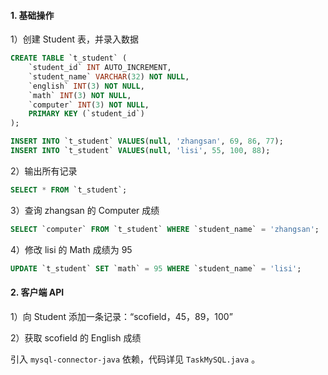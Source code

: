 #### 1. 基础操作

1）创建 Student 表，并录入数据

```sql
CREATE TABLE `t_student` (
    `student_id` INT AUTO_INCREMENT,
	`student_name` VARCHAR(32) NOT NULL,
    `english` INT(3) NOT NULL,
    `math` INT(3) NOT NULL,
    `computer` INT(3) NOT NULL,
    PRIMARY KEY (`student_id`)
);

INSERT INTO `t_student` VALUES(null, 'zhangsan', 69, 86, 77);
INSERT INTO `t_student` VALUES(null, 'lisi', 55, 100, 88);
```

2）输出所有记录

```sql
SELECT * FROM `t_student`;
```

3）查询 zhangsan 的 Computer 成绩

```sql
SELECT `computer` FROM `t_student` WHERE `student_name` = 'zhangsan';
```

4）修改 lisi 的 Math 成绩为 95

```sql
UPDATE `t_student` SET `math` = 95 WHERE `student_name` = 'lisi';
```

#### 2. 客户端 API

1）向 Student 添加一条记录：“scofield，45，89，100”

2）获取 scofield 的 English 成绩

引入 `mysql-connector-java` 依赖，代码详见 `TaskMySQL.java` 。

